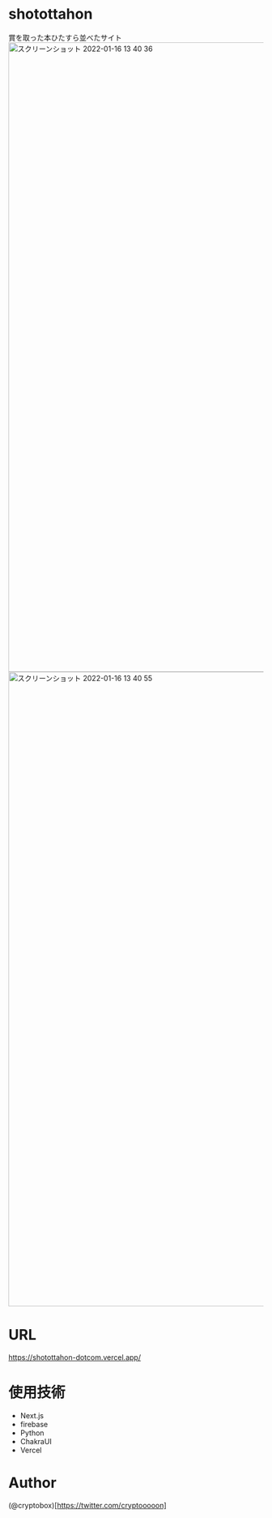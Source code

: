 # shotottahon
賞を取った本ひたすら並べたサイト
<img width="1242" alt="スクリーンショット 2022-01-16 13 40 36" src="https://user-images.githubusercontent.com/50011163/149647543-cf5de945-0c33-426e-b1f0-e657b8e6fd5d.png">
<img width="1252" alt="スクリーンショット 2022-01-16 13 40 55" src="https://user-images.githubusercontent.com/50011163/149647546-7b954add-348f-466a-b02b-2b0e6c514d05.png">
# URL
https://shotottahon-dotcom.vercel.app/

# 使用技術
- Next.js
- firebase
- Python
- ChakraUI
- Vercel

# Author
(@cryptobox)[https://twitter.com/cryptooooon]
